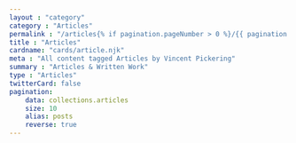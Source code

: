 ```yaml
---
layout : "category"
category : "Articles"
permalink : "/articles{% if pagination.pageNumber > 0 %}/{{ pagination.pageNumber + 1}}{% endif %}/"
title : "Articles"
cardname: "cards/article.njk"
meta : "All content tagged Articles by Vincent Pickering"
summary : "Articles & Written Work"
type : "Articles"
twitterCard: false
pagination:
    data: collections.articles
    size: 10
    alias: posts
    reverse: true
---
```

